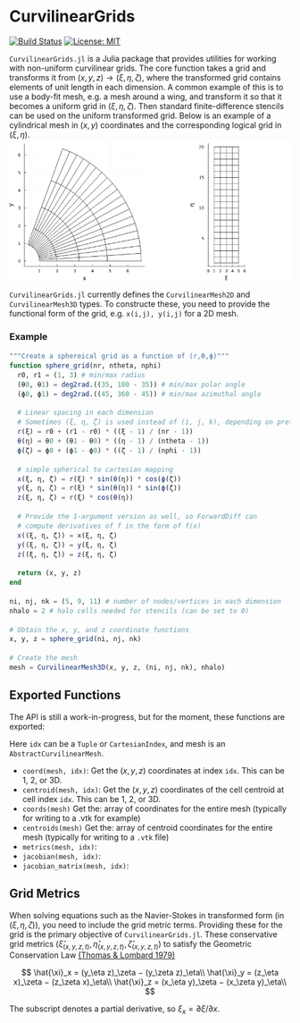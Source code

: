 # CurvilinearGrids

[![Build Status](https://github.com/smillerc/CurvilinearGrids.jl/workflows/CI/badge.svg)](https://github.com/smillerc/CurvilinearGrids.jl/actions/workflows/CI.yml?query=branch%3Amaster) [![License: MIT](https://img.shields.io/badge/License-MIT-success.svg)](https://opensource.org/licenses/MIT)


`CurvilinearGrids.jl` is a Julia package that provides utilities for working with non-uniform curvilinear grids. The core function takes a grid and transforms it from $(x,y,z) \rightarrow (\xi,\eta,\zeta)$, where the transformed grid contains elements of unit length in each dimension. A common example of this is to use a body-fit mesh, e.g. a mesh around a wing, and transform it so that it becomes a uniform grid in $(\xi,\eta,\zeta)$. Then standard finite-difference stencils can be used on the uniform transformed grid. Below is an example of a cylindrical mesh in $(x,y)$ coordinates and the corresponding logical grid in $(\xi,\eta)$.
![Alt text](docs/image.png)



`CurvilinearGrids.jl` currently defines the `CurvilinearMesh2D` and `CurvilinearMesh3D` types. To constructe these, you need to provide the functional form of the grid, e.g. `x(i,j), y(i,j)` for a 2D mesh. 

### Example
```julia
"""Create a sphereical grid as a function of (r,θ,ϕ)"""
function sphere_grid(nr, ntheta, nphi)
  r0, r1 = (1, 3) # min/max radius
  (θ0, θ1) = deg2rad.((35, 180 - 35)) # min/max polar angle
  (ϕ0, ϕ1) = deg2rad.((45, 360 - 45)) # min/max azimuthal angle

  # Linear spacing in each dimension
  # Sometimes (ξ, η, ζ) is used instead of (i, j, k), depending on preference
  r(ξ) = r0 + (r1 - r0) * ((ξ - 1) / (nr - 1))
  θ(η) = θ0 + (θ1 - θ0) * ((η - 1) / (ntheta - 1))
  ϕ(ζ) = ϕ0 + (ϕ1 - ϕ0) * ((ζ - 1) / (nphi - 1))

  # simple spherical to cartesian mapping
  x(ξ, η, ζ) = r(ξ) * sin(θ(η)) * cos(ϕ(ζ))
  y(ξ, η, ζ) = r(ξ) * sin(θ(η)) * sin(ϕ(ζ))
  z(ξ, η, ζ) = r(ξ) * cos(θ(η))

  # Provide the 1-argument version as well, so ForwardDiff can
  # compute derivatives of f in the form of f(x)
  x((ξ, η, ζ)) = x(ξ, η, ζ)
  y((ξ, η, ζ)) = y(ξ, η, ζ)
  z((ξ, η, ζ)) = z(ξ, η, ζ)

  return (x, y, z)
end

ni, nj, nk = (5, 9, 11) # number of nodes/vertices in each dimension
nhalo = 2 # halo cells needed for stencils (can be set to 0)

# Obtain the x, y, and z coordinate functions
x, y, z = sphere_grid(ni, nj, nk)

# Create the mesh
mesh = CurvilinearMesh3D(x, y, z, (ni, nj, nk), nhalo)
```

## Exported Functions

The API is still a work-in-progress, but for the moment, these functions are exported:

Here `idx` can be a `Tuple` or `CartesianIndex`, and mesh is an `AbstractCurvilinearMesh`.

- `coord(mesh, idx)`: Get the $(x,y,z)$ coordinates at index `idx`. This can be 1, 2, or 3D.
- `centroid(mesh, idx)`:  Get the $(x,y,z)$ coordinates of the cell centroid at cell index `idx`. This can be 1, 2, or 3D.
- `coords(mesh)` Get the: array of coordinates for the entire mesh (typically for writing to a .vtk for example)
- `centroids(mesh)` Get the: array of centroid coordinates for the entire mesh (typically for writing to a `.vtk` file)
- `metrics(mesh, idx)`: 
- `jacobian(mesh, idx)`: 
- `jacobian_matrix(mesh, idx)`: 


## Grid Metrics

When solving equations such as the Navier-Stokes in transformed form (in $(\xi,\eta,\zeta)$), you need to include the grid metric terms. Providing these for the grid is the primary objective of `CurvilinearGrids.jl`. These conservative grid metrics ($\hat{\xi}_{(x,y,z,t)},\hat{\eta}_{(x,y,z,t)},\hat{\zeta}_{(x,y,z,t)}$) to satisfy the Geometric Conservation Law [(Thomas & Lombard 1979)](https://doi.org/10.2514/3.61273)

$$
\hat{\xi}_x = (y_\eta z)_\zeta − (y_\zeta z)_\eta\\
\hat{\xi}_y = (z_\eta x)_\zeta − (z_\zeta x)_\eta\\
\hat{\xi}_z = (x_\eta y)_\zeta − (x_\zeta y)_\eta\\
$$

The subscript denotes a partial derivative, so $\xi_x = \partial \xi / \partial x$. 

<!-- 
Jacobian matrices of transformation
Inverse transformation $T^{-1}$: $(\xi,\eta,\zeta) \rightarrow (x,y,z)$: $
\begin{bmatrix}
x_\xi & y_\xi & z_\xi \\
x_\eta & y_\eta & z_\eta \\
x_\zeta & y_\zeta & z_\zeta
\end{bmatrix}
$

Forward transformation $T$: $(x,y,z) \rightarrow (\xi,\eta,\zeta)$ : $\begin{bmatrix}
\xi_x & \eta_x & \zeta_x \\
\xi_y & \eta_y & \zeta_y \\
\xi_z & \eta_z & \zeta_z
\end{bmatrix}
$ -->